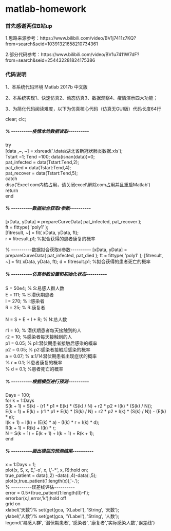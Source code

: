 # matlab-homework
<h3> 首先感谢两位B站up</h3>
<p>1.思路来源参考：https://www.bilibili.com/video/BV1j7411z7KQ?from=search&seid=10391321658210734361</p>
<p>2.部分代码参考：https://www.bilibili.com/video/BV1u7411W7dF?from=search&seid=254432281824175386</p>
<h3> 代码说明</h3>
<p>1、本系统代码环境 Matlab 2017b 中文版</p>
<p>2、本系统实现1、快速仿真2、动态仿真3、数据观察4、疫情演示四大功能；</p>
<p>3、为简化代码阅读难度，以下为仿真核心代码（仿真无GUI版）代码长度64行</p>
<p>clear; clc;</p>
<h5>% ----------疫情本地数据读取----------</h5>
<p>try<br> 
    [data ,~, ~] = xlsread('.\data\湖北省新冠状肺炎数据.xls');<br> 
    Tstart =1; Tend =100; data(isnan(data))=0;<br> 
    pat_infected = data(Tstart:Tend,2);<br> 
    pat_died = data(Tstart:Tend,4);<br> 
    pat_recover = data(Tstart:Tend,5);<br> 
catch<br> 
    disp('Excel com内核占用，请关闭excel\解除com占用并且重启Matlab')<br> 
    return<br> 
end<br> 
</p>

<h5>% ----------数据拟合获取r参数----------</h5>
<p>
[xData, yData] = prepareCurveData( pat_infected, pat_recover );<br> 
ft = fittype( 'poly1' );<br> 
[fitresult, ~] = fit( xData, yData, ft);<br> 
r = fitresult.p1;     %拟合获得的患者康复的概率<br> 
</p>
% ----------数据拟合获取d参数----------
[xData, yData] = prepareCurveData( pat_infected, pat_died );
ft = fittype( 'poly1' );
[fitresult, ~] = fit( xData, yData, ft);
d = fitresult.p1;     %拟合获得的患者死亡的概率
</p>
<h5>% ----------仿真参数设置和初始化状态----------</h5>
<p>
S = 50e4;                    % S:易感人群人数 <br> 
E = 111;                         % E:潜伏期患者<br> 
I = 270;                              % I:感染者<br> 
R = 25;                              % R:康复者<br> <br> 
N = S + E + I + R;                  % N:总人数<br> 

r1 = 10;             % 潜伏期患者每天接触到的人<br> 
r2 = 10;                  %感染者每天接触到的人<br> 
p1 = 0.05;      % p1:潜伏期患者接触后感染的概率<br> 
p2 = 0.05;          % p2:感染者接触后感染的概率<br> 
a = 0.07;      % a:1/14潜伏期患者出现症状的概率<br> 
% r = 0.1;                      %患者康复的概率<br> 
% d = 0.1;                      %患者死亡的概率<br> 
</p>

<h5>% ----------根据模型进行预测----------</h5>
<p>
Days = 100;<br> 
for k = 1:Days<br> 
    S(k + 1) = S(k) - (r1 * p1 * E(k) * (S(k) / N) + r2 * p2 * I(k) * (S(k) / N));<br> 
    E(k + 1) = E(k) + (r1 * p1 * E(k) * (S(k) / N) + r2 * p2 * I(k) * (S(k) / N)) - (E(k) * a);<br> 
    I(k + 1) = I(k) + (E(k) * a) - (I(k) * r + I(k) * d);<br> 
    R(k + 1) = R(k) + I(k) * r;<br> 
    N = S(k + 1) + E(k + 1) + I(k + 1) + R(k + 1);<br> 
end<br> 
</p>

<h5>% ----------画出模型的预测结果----------</h5>
<p>
x = 1:Days + 1;<br> 
plot(x, S, x, E,'-o', x, I,'-*', x, R);hold on;<br> 
true_patient = data(:,2) -data(:,4)-data(:,5);<br> 
plot(x,true_patient(1:length(x)),'-.');<br> 
% ----------误差线评估----------<br> 
error = 0.5*(true_patient(1:length(I))-I');<br> 
errorbar(x,I,error,'k');hold off<br> 
grid on<br> 
xlabel('天数')% set(get(gca, 'XLabel'), 'String', '天数');<br> 
ylabel('人数')% set(get(gca, 'YLabel'), 'String', '人数');<br> 
legend('易感人群', '潜伏期患者', '感染者', '康复者','实际感染人数','误差线')<br> 
</p>
